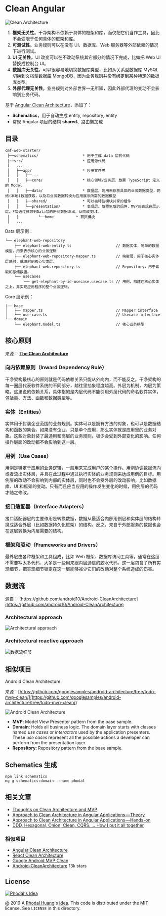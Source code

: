 # Clean Angular

![Clean Architecture](docs/images/clean-architecture.jpg)

 1. **框架无关性**。干净架构不依赖于具体的框架和库，而仅把它们当作工具，因此不会受限于任何具体的框架和库。
 2. **可测试性**。业务规则可以在没有 UI、数据库、Web 服务器等外部依赖的情况下进行测试。
 3. **UI 无关性**。UI 改变可以在不改动系统其它部分的情况下完成，比如把 Web UI 替换成控制台 UI。
 4. **数据库无关性**。可以很容易地切换数据库类型，比如从关系型数据库 MySQL 切换到文档型数据库 MongoDB，因为业务规则并没有绑定到某种特定的数据库类型。
 5. **外部代理无关性**。业务规则对外部世界一无所知，因此外部代理的变动不会影响到业务代码。

基于 [Angular Clean Architecture](https://github.com/im-a-giraffe/angular-clean-architecture)，添加了：

 - **Schematics**，用于自动生成 entity, repository, entity
 - 常规 Angular 项目的结构 **shared**、路由懒加载

## 目录

```
cmf-web-starter/
 ├──schematics/                    * 用于生成 data 层的代码
 ├──src/                           * 应用源代码
 |   ...
 │   ├──app/                       * 应用文件夹
 │   │   ├──...
 │   │   ├──core/                  * 核心领域/业务层，放置 TypeScript 定义的 Model 
 │   │   ├──data/                  * 数据层，则用来存放具体的业务数据类型，网络(本地)数据获取，以及将业务数据转换为应用展示所需的数据模型
 │   │   ├──shared/                * 可以被特性模块共享的组件
 │   │   └──presentation/          * 表现层。放置生成的组件，MVP则表现在展示层，P层通过获取到Data层的用例数据流出，从而改变UI。
 │   │         └──home          * 首页模块
 │   ...
```

Data 层示例：

```
└── elephant-web-repository
    ├── elephant-web-entity.ts                    // 数据实体，简单的数据模型，用来表示核心的业务逻辑
    ├── elephant-web-repository-mapper.ts         // 映射层，用于核心实体层映射，或映射到核心实体层。
    ├── elephant-web.repository.ts                // Repository，用于读取和存储数据。
    └── usecases
        └── get-elephant-by-id-usecase.usecase.ts // 用例，构建在核心实体之上，并实现应用程序的整个业务逻辑。
```

Core 层示例：

```
├── base
│   ├── mapper.ts                                 // Mapper interface
│   └── use-case.ts                               // Usecase interface
└── domain
    └── elephant.model.ts                         // 核心业务模型
```

## 核心原则

来源： **[The Clean Architecture](https://blog.cleancoder.com/uncle-bob/2012/08/13/the-clean-architecture.html)**

### 向内依赖原则（Inward Dependency Rule）

干净架构最核心的原则就是代码依赖关系只能从外向内，而不能反之。干净架构的每一圈层代表软件系统的不同部分，越往里抽象程度越高。外层为机制，内层为策略。这里说的依赖关系，具体指的是内层代码不能引用外层代码的命名软件实体，包括类、方法、函数和数据类型等。

### 实体（Entities）

实体用于封装企业范围的业务规则。实体可以是拥有方法的对象，也可以是数据结构和函数的集合。如果没有企业，只是单个应用，那么实体就是应用里的业务对象。这些对象封装了最通用和高层的业务规则，极少会受到外部变化的影响。任何操作层面的改动都不会影响到这一层。

### 用例（Use Cases）

用例是特定于应用的业务逻辑，一般用来完成用户的某个操作。用例协调数据流向或者流出实体层，并且在此过程中通过执行实体的业务规则来达成用例的目标。用例层的改动不会影响到内部的实体层，同时也不会受外层的改动影响，比如数据库、UI 和框架的变动。只有而且应当应用的操作发生变化的时候，用例层的代码才随之修改。

### 接口适配器（Interface Adapters）

接口适配器层的主要作用是转换数据，数据从最适合内部用例层和实体层的结构转换成适合外层（比如数据持久化框架）的结构。反之，来自于外部服务的数据也会在这层转换为内层需要的结构。

### 框架和驱动（Frameworks and Drivers）

最外层由各种框架和工具组成，比如 Web 框架、数据库访问工具等。通常在这层不需要写太多代码，大多是一些用来跟内层通信的胶水代码。这一层包含了所有实现细节，把实现细节锁定在这一层能够减少它们的改动对整个系统造成的伤害。

## 数据流

源自： [https://github.com/android10/Android-CleanArchitecture](https://github.com/android10/Android-CleanArchitecture)

### Architectural approach

![Architectural approach](docs/images/clean_architecture_layers.png)

### Architectural reactive approach

![数据流细节](docs/images/clean_architecture_layers_details.png) 

## 相似项目

Android Clean Architecture

来源：[https://github.com/googlesamples/android-architecture/tree/todo-mvp-clean/](https://github.com/googlesamples/android-architecture/tree/todo-mvp-clean/)

![Android Clean Architecture](docs/images/android-mvp-clean.png)

 - **MVP**: Model View Presenter pattern from the base sample.
 - **Domain**: Holds all business logic. The domain layer starts with classes named _use cases_ or _interactors_ used by the application presenters. These _use cases_ represent all the possible actions a developer can perform from the presentation layer.
 - **Repository**: Repository pattern from the base sample.

## Schematics 生成

```
npm link schematics
ng g schematics:domain --name phodal
```

## 相关文章

 - [Thoughts on Clean Architecture and MVP](http://wahibhaq.com/blog/clean-architecture-mvp-summary/)
 - [Approach to Clean Architecture in Angular Applications — Theory](https://medium.com/@thegiraffeclub/angular-clean-architecture-approach-fcfe32e983a5)
 - [Approach to Clean Architecture in Angular Applications — Hands-on](https://medium.com/intive-developers/approach-to-clean-architecture-in-angular-applications-hands-on-35145ceadc98)
 - [DDD, Hexagonal, Onion, Clean, CQRS, … How I put it all together](https://herbertograca.com/2017/11/16/explicit-architecture-01-ddd-hexagonal-onion-clean-cqrs-how-i-put-it-all-together/)

### 相似项目

 - [Angular Clean Architecture](https://github.com/im-a-giraffe/angular-clean-architecture)
 - [React Clean Architecture](https://github.com/eduardomoroni/react-clean-architecture)
 - [Google Android MVP Clean](https://github.com/googlesamples/android-architecture/tree/todo-mvp-clean/)
 - [Android-CleanArchitecture](https://github.com/android10/Android-CleanArchitecture) 13k stars

License
---

[![Phodal's Idea](http://brand.phodal.com/shields/idea-small.svg)](http://ideas.phodal.com/)

@ 2019 A [Phodal Huang](https://www.phodal.com)'s [Idea](http://github.com/phodal/ideas).  This code is distributed under the MIT license. See `LICENSE` in this directory.
